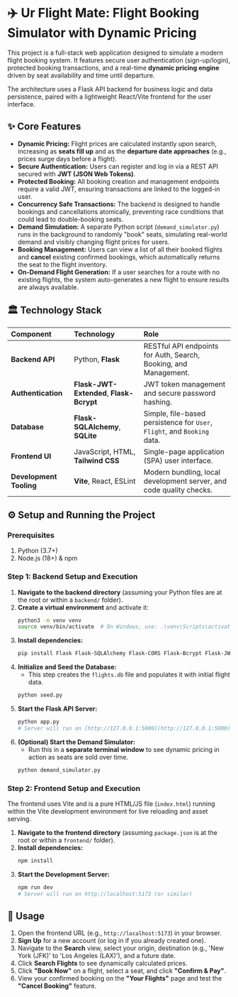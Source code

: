 # ✈️ Ur Flight Mate: Flight Booking Simulator with Dynamic Pricing

This project is a full-stack web application designed to simulate a modern flight booking system. It features secure user authentication (sign-up/login), protected booking transactions, and a real-time **dynamic pricing engine** driven by seat availability and time until departure.

The architecture uses a Flask API backend for business logic and data persistence, paired with a lightweight React/Vite frontend for the user interface.

## ✨ Core Features

* **Dynamic Pricing:** Flight prices are calculated instantly upon search, increasing as **seats fill up** and as the **departure date approaches** (e.g., prices surge days before a flight).
* **Secure Authentication:** Users can register and log in via a REST API secured with **JWT (JSON Web Tokens)**.
* **Protected Booking:** All booking creation and management endpoints require a valid JWT, ensuring transactions are linked to the logged-in user.
* **Concurrency Safe Transactions:** The backend is designed to handle bookings and cancellations atomically, preventing race conditions that could lead to double-booking seats.
* **Demand Simulation:** A separate Python script (`demand_simulator.py`) runs in the background to randomly "book" seats, simulating real-world demand and visibly changing flight prices for users.
* **Booking Management:** Users can view a list of all their booked flights and **cancel** existing confirmed bookings, which automatically returns the seat to the flight inventory.
* **On-Demand Flight Generation:** If a user searches for a route with no existing flights, the system auto-generates a new flight to ensure results are always available.

## 🏛️ Technology Stack

| Component | Technology | Role |
| :--- | :--- | :--- |
| **Backend API** | Python, **Flask** | RESTful API endpoints for Auth, Search, Booking, and Management. |
| **Authentication** | **Flask-JWT-Extended**, **Flask-Bcrypt** | JWT token management and secure password hashing. |
| **Database** | **Flask-SQLAlchemy**, **SQLite** | Simple, file-based persistence for `User`, `Flight`, and `Booking` data. |
| **Frontend UI** | JavaScript, HTML, **Tailwind CSS** | Single-page application (SPA) user interface. |
| **Development Tooling** | **Vite**, React, ESLint | Modern bundling, local development server, and code quality checks. |

## ⚙️ Setup and Running the Project

### Prerequisites

1.  Python (3.7+)
2.  Node.js (18+) & npm

### Step 1: Backend Setup and Execution

1.  **Navigate to the backend directory** (assuming your Python files are at the root or within a `backend/` folder).
2.  **Create a virtual environment** and activate it:
    ```bash
    python3 -m venv venv
    source venv/bin/activate  # On Windows, use: .\venv\Scripts\activate
    ```
3.  **Install dependencies:**
    ```bash
    pip install Flask Flask-SQLAlchemy Flask-CORS Flask-Bcrypt Flask-JWT-Extended
    ```
4.  **Initialize and Seed the Database:**
    * This step creates the `flights.db` file and populates it with initial flight data.
    ```bash
    python seed.py
    ```
5.  **Start the Flask API Server:**
    ```bash
    python app.py
    # Server will run on [http://127.0.0.1:5000](http://127.0.0.1:5000)
    ```
6.  **(Optional) Start the Demand Simulator:**
    * Run this in a **separate terminal window** to see dynamic pricing in action as seats are sold over time.
    ```bash
    python demand_simulator.py
    ```

### Step 2: Frontend Setup and Execution

The frontend uses Vite and is a pure HTML/JS file (`index.html`) running within the Vite development environment for live reloading and asset serving.

1.  **Navigate to the frontend directory** (assuming `package.json` is at the root or within a `frontend/` folder).
2.  **Install dependencies:**
    ```bash
    npm install
    ```
3.  **Start the Development Server:**
    ```bash
    npm run dev
    # Server will run on http://localhost:5173 (or similar)
    ```

## 🚀 Usage

1.  Open the frontend URL (e.g., `http://localhost:5173`) in your browser.
2.  **Sign Up** for a new account (or log in if you already created one).
3.  Navigate to the **Search** view, select your origin, destination (e.g., 'New York (JFK)' to 'Los Angeles (LAX)'), and a future date.
4.  Click **Search Flights** to see dynamically calculated prices.
5.  Click **"Book Now"** on a flight, select a seat, and click **"Confirm & Pay"**.
6.  View your confirmed booking on the **"Your Flights"** page and test the **"Cancel Booking"** feature.